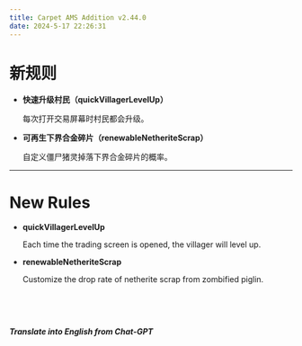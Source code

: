 ```yaml
---
title: Carpet AMS Addition v2.44.0
date: 2024-5-17 22:26:31
---
```


# 新规则

- **快速升级村民（quickVillagerLevelUp）**

  每次打开交易屏幕时村民都会升级。
  
- **可再生下界合金碎片（renewableNetheriteScrap）**

  自定义僵尸猪灵掉落下界合金碎片的概率。



---



# New Rules

- **quickVillagerLevelUp**

  Each time the trading screen is opened, the villager will level up.

- **renewableNetheriteScrap**

  Customize the drop rate of netherite scrap from zombified piglin.

&emsp;

&emsp;

***Translate into English from Chat-GPT***


